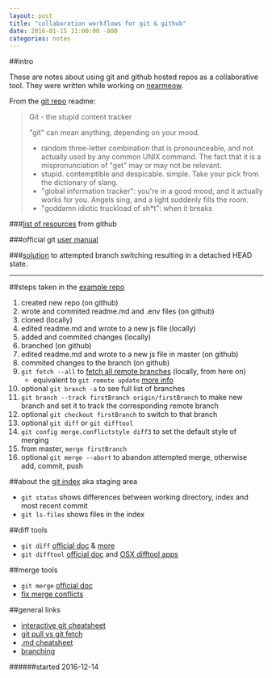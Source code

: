 ```yaml
---
layout: post
title: "collaboration workflows for git & github"
date: 2016-01-15 11:00:00 -800
categories: notes
---
```


##intro

These are notes about using git and github hosted repos as a collaborative tool. They were written while working on [nearmeow](http://www.nearmeow.com).

From the [git repo] readme:

> Git - the stupid content tracker
>
> "git" can mean anything, depending on your mood.
>
> - random three-letter combination that is pronounceable, and not
>   actually used by any common UNIX command.  The fact that it is a
>   mispronunciation of "get" may or may not be relevant.
> - stupid. contemptible and despicable. simple. Take your pick from the
>   dictionary of slang.
> - "global information tracker": you're in a good mood, and it actually
>   works for you. Angels sing, and a light suddenly fills the room.
> - "goddamn idiotic truckload of sh*t": when it breaks

###[list of resources] from github

###official git [user manual]

###[solution] to attempted branch switching resulting in a detached HEAD state.

______________________________________________

##steps taken in the [example repo](https://github.com/jontejada/git_github_work)
1. created new repo (on github)
2. wrote and commited readme.md and .env files (on github)
3. cloned (locally)
4. edited readme.md and wrote to a new js file (locally)
5. added and commited changes (locally)
6. branched (on github)
7. edited readme.md and wrote to a new js file in master (on github)
8. commited changes to the branch (on github)
9. `git fetch --all` to [fetch all remote branches] (locally, from here on)
	- equivalent to `git remote update` [more info](http://stackoverflow.com/questions/2688251/what-is-the-difference-between-git-fetch-origin-and-git-remote-update-origin)
10. optional `git branch -a` to see full list of branches 
11. `git branch --track firstBranch origin/firstBranch` to make new branch and set it to track the corresponding remote branch
12. optional `git checkout firstBranch` to switch to that branch
13. optional `git diff` or `git difftool`
14. `git config merge.conflictstyle diff3` to set the default style of merging
15. from master, `merge firstBranch`
16. optional `git merge --abort` to abandon attempted merge, otherwise add, commit, push

##about the [git index] aka staging area
- `git status` shows differences between working directory, index and most recent commit
- `git ls-files` shows files in the index

##diff tools
- `git diff` [official doc](https://git-scm.com/docs/git-diff) & [more](http://www.gitguys.com/topics/git-diff/)
- `git difftool` [official doc](https://git-scm.com/docs/git-difftool) and [OSX difftool apps]

##merge tools
- `git merge` [official doc](https://git-scm.com/docs/git-merge)
- [fix merge conflicts]

##general links
- [interactive git cheatsheet]
- [git pull vs git fetch]
- [.md cheatsheet]
- [branching](http://gitref.org/branching/)


[fetch all remote branches]: http://stackoverflow.com/questions/10312521/how-to-fetch-all-git-branches
[fix merge conflicts]: http://stackoverflow.com/questions/161813/fix-merge-conflicts-in-git/163659#163659
[OSX difftool apps]: http://www.git-tower.com/blog/diff-tools-mac/
[git index]: http://www.gitguys.com/topics/whats-the-deal-with-the-git-index
[git repo]: https://github.com/git/git
[.md cheatsheet]: https://github.com/adam-p/markdown-here/wiki/Markdown-Cheatsheet
[solution]: http://stackoverflow.com/questions/471300/git-switch-branch-without-detaching-head
[list of resources]: https://help.github.com/articles/good-resources-for-learning-git-and-github/
[user manual]: https://git-scm.com/docs/user-manual.html
[interactive git cheatsheet]: http://ndpsoftware.com/git-cheatsheet.html
[git pull vs git fetch]: http://stackoverflow.com/questions/292357/what-are-the-differences-between-git-pull-and-git-fetch

######started 2016-12-14

